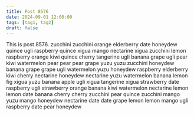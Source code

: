 ```yaml
---
title: Post 8576
date: 2024-09-01 12:00:00
tags: [tag1, tag2]
draft: false
---
```

This is post 8576.
zucchini
zucchini
orange
elderberry
date
honeydew
quince
ugli
raspberry
quince
xigua
mango
nectarine
xigua
zucchini
lemon
raspberry
orange
kiwi
quince
cherry
tangerine
ugli
banana
grape
ugli
pear
kiwi
watermelon
pear
pear
pear
grape
yuzu
yuzu
zucchini
honeydew
banana
grape
grape
ugli
watermelon
yuzu
honeydew
raspberry
elderberry
kiwi
cherry
nectarine
honeydew
nectarine
yuzu
watermelon
banana
lemon
fig
xigua
yuzu
banana
apple
ugli
xigua
tangerine
xigua
strawberry
date
raspberry
ugli
strawberry
orange
banana
kiwi
watermelon
nectarine
lemon
lemon
date
banana
cherry
cherry
zucchini
pear
quince
zucchini
mango
yuzu
mango
honeydew
nectarine
date
date
grape
lemon
lemon
mango
ugli
raspberry
date
pear
honeydew
